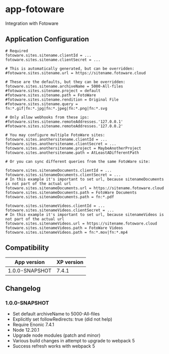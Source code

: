 # app-fotoware
Integration with Fotoware

## Application Configuration

```
# Required
fotoware.sites.sitename.clientId = ...
fotoware.sites.sitename.clientSecret = ...

# This is automatically generated, but can be overridden:
#fotoware.sites.sitename.url = https://sitename.fotoware.cloud

# These are the defaults, but they can be overridden:
fotoware.sites.sitename.archiveName = 5000-All-files
#fotoware.sites.sitename.project = default
#fotoware.sites.sitename.path = FotoWare
#fotoware.sites.sitename.rendition = Original File
#fotoware.sites.sitename.query = fn:*.gif|fn:*.jpg|fn:*.jpeg|fn:*.png|fn:*.svg

# Only allow webhooks from these ips:
#fotoware.sites.sitename.remoteAddresses.'127.0.0.1'
#fotoware.sites.sitename.remoteAddresses.'127.0.0.2'

# You may configure multiple FotoWare sites:
fotoware.sites.anothersitename.clientId = ...
fotoware.sites.anothersitename.clientSecret = ...
fotoware.sites.anothersitename.project = MaybeAnotherProject
fotoware.sites.anothersitename.path = AtLeastADifferentPath

# Or you can sync different queries from the same FotoWare site:

fotoware.sites.sitenameDocuments.clientId = ...
fotoware.sites.sitenameDocuments.clientSecret = ...
# In this example it's important to set url, because sitenameDocuments is not part of the actual url
fotoware.sites.sitenameDocuments.url = https://sitename.fotoware.cloud
fotoware.sites.sitenameDocuments.path = FotoWare Documents
fotoware.sites.sitenameDocuments.path = fn:*.pdf

fotoware.sites.sitenameVideos.clientId = ...
fotoware.sites.sitenameVideos.clientSecret = ...
# In this example it's important to set url, because sitenameVideos is not part of the actual url
fotoware.sites.sitenameVideos.url = https://sitename.fotoware.cloud
fotoware.sites.sitenameVideos.path = FotoWare Videos
fotoware.sites.sitenameVideos.path = fn:*.mov|fn:*.mp4
```

## Compatibility

| App version | XP version |
| ----------- | ---------- |
| 1.0.0-SNAPSHOT | 7.4.1 |

## Changelog

### 1.0.0-SNAPSHOT

* Set default archiveName to 5000-All-files
* Explicitly set followRedirects: true (did not help)
* Require Enonic 7.4.1
* Node 12.20.1
* Upgrade node modules (patch and minor)
* Various build changes in attempt to upgrade to webpack 5
* Success refresh works with webpack 5
